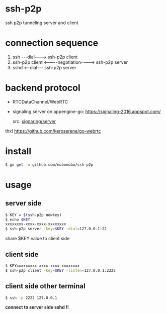 # ssh-p2p
ssh p2p tunneling server and client

# connection sequence

1. ssh ---dial---> ssh-p2p client
2. ssh-p2p client <----negotiation----> ssh-p2p server
3. sshd <--dial--- ssh-p2p server

# backend protocol

- RTCDataChannel/WebRTC
- signaling server on appengine-go: https://signaling-2016.appspot.com/

  src: [signaring/server](https://github.com/nobonobo/rtcdc-p2p/tree/e50487af6b9c5aecc3f66386d4be497187f1de0e/signaling/server)

thx! https://github.com/keroserene/go-webrtc

# install

```sh
$ go get -u github.com/nobonobo/ssh-p2p
```

# usage

## server side

```sh
$ KEY = $(ssh-p2p newkey)
$ echo $KEY
xxxxxxxx-xxxx-xxxx-xxxxxxxx
$ ssh-p2p server -key=$KEY -dial=127.0.0.1:22
```

share $KEY value to client side

## client side

```sh
$ KEY=xxxxxxxx-xxxx-xxxx-xxxxxxxx
$ ssh-p2p client -key=$KEY -listen=127.0.0.1:2222
```

## client side other terminal

```sh
$ ssh -p 2222 127.0.0.1
```

**connect to server side sshd !!**
